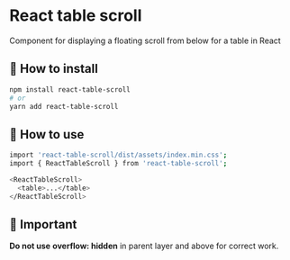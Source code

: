 # React table scroll

Component for displaying a floating scroll from below for a table in React

## :hammer: How to install

```bash
npm install react-table-scroll
# or
yarn add react-table-scroll
```

## :low_brightness: How to use

```bash
import 'react-table-scroll/dist/assets/index.min.css';
import { ReactTableScroll } from 'react-table-scroll';

<ReactTableScroll>
  <table>...</table>
</ReactTableScroll>
```

## :loudspeaker: Important

**Do not use** **overflow: hidden** in parent layer and above for correct work.
